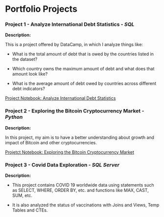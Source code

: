 # Portfolio Projects

### Project 1 - Analyze International Debt Statistics - *SQL*

**Description:** 

This is a project offered by DataCamp, in which I analyze things like: 

* What is the total amount of debt that is owed by the countries listed in the dataset?

* Which country owns the maximum amount of debt and what does that amount look like?

* What is the average amount of debt owed by countries across different debt indicators?

[Project Notebook: Analyze International Debt Statistics](https://nbviewer.jupyter.org/github/Jailiglesias/PortofolioProjects/blob/main/Project%201%20-%20International%20Debt%20Statistics/project_%20InternationalDebtStatistics.ipynb)

### Project 2 - Exploring the Bitcoin Cryptocurrency Market - *Python*

**Description:** 

In this project, my aim is to have a better understanding about growth and impact of Bitcoin and other cryptocurrencies. 

[Projetct Notebook: Exploring the Bitcoin Cryptocurrency Market](https://nbviewer.jupyter.org/github/Jailiglesias/PortofolioProjects/blob/main/Project%202%20-%20Exploring%20the%20Bitcoin%20Cryptocurrency%20Market/project_BitcoinCryptocurrencyMarket.ipynb)

### Project 3 - Covid Data Exploration - *SQL Server*

**Description:** 

* This project contains COVID 19 worldwide data using statements such as SELECT, WHERE, ORDER BY, etc. and functions like MAX, CAST, SUM, etc.

* It is also analyzed the status of vaccinations with Joins and Views, Temp Tables and CTEs.

